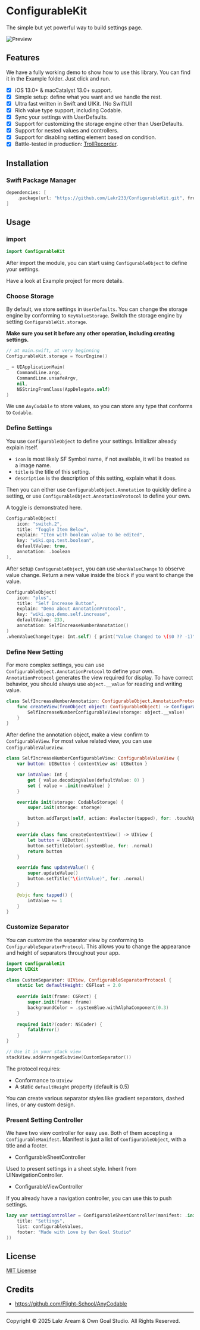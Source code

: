 # ConfigurableKit

The simple but yet powerful way to build settings page.

![Preview](./Resources/Preview.png)

## Features

We have a fully working demo to show how to use this library. You can find it in the Example folder. Just click and run.

- [x] iOS 13.0+ & macCatalyst 13.0+ support.
- [x] Simple setup: define what you want and we handle the rest.
- [x] Ultra fast written in Swift and UIKit. (No SwiftUI)
- [x] Rich value type support, including Codable.
- [x] Sync your settings with UserDefaults.
- [x] Support for customizing the storage engine other than UserDefaults.
- [x] Support for nested values and controllers.
- [x] Support for disabling setting element based on condition.
- [x] Battle-tested in production: [TrollRecorder](https://github.com/Lessica/TrollRecorder).

## Installation

### Swift Package Manager

```swift
dependencies: [
    .package(url: "https://github.com/Lakr233/ConfigurableKit.git", from: "1.1.0")
]
```

## Usage

### import

```swift
import ConfigurableKit
```

After import the module, you can start using `ConfigurableObject` to define your settings.

Have a look at Example project for more details.

### Choose Storage

By default, we store settings in `UserDefaults`. You can change the storage engine by conforming to `KeyValueStorage`. Switch the storage engine by setting `ConfigurableKit.storage`.

**Make sure you set it before any other operation, including creating settings.**

```swift
// at main.swift, at very beginning
ConfigurableKit.storage = YourEngine()

_ = UIApplicationMain(
    CommandLine.argc,
    CommandLine.unsafeArgv,
    nil,
    NSStringFromClass(AppDelegate.self)
)
```

We use `AnyCodable` to store values, so you can store any type that conforms to `Codable`.

### Define Settings

You use `ConfigurableObject` to define your settings. Initializer already explain itself.

- `icon` is most likely SF Symbol name, if not available, it will be treated as a image name.
- `title` is the title of this setting.
- `description` is the description of this setting, explain what it does.

Then you can either use `ConfigurableObject.Annotation` to quickly define a setting, or use `ConfigurableObject.AnnotationProtocol` to define your own.

A toggle is demonstrated here.

```swift
ConfigurableObject(
    icon: "switch.2",
    title: "Toggle Item Below",
    explain: "Item with boolean value to be edited",
    key: "wiki.qaq.test.boolean",
    defaultValue: true,
    annotation: .boolean
),
```

After setup `ConfigurableObject`, you can use `whenValueChange` to observe value change. Return a new value inside the block if you want to change the value.

```swift
ConfigurableObject(
    icon: "plus",
    title: "Self Increase Button",
    explain: "Demo about AnnotationProtocol",
    key: "wiki.qaq.demo.self.increase",
    defaultValue: 233,
    annotation: SelfIncreaseNumberAnnotation()
)
.whenValueChange(type: Int.self) { print("Value Changed to \($0 ?? -1)") },
```

### Define New Setting

For more complex settings, you can use `ConfigurableObject.AnnotationProtocol` to define your own. `AnnotationProtocol` generates the view required for display. To have correct behavior, you should always use `object.__value` for reading and writing value.

```swift
class SelfIncreaseNumberAnnotation: ConfigurableObject.AnnotationProtocol {
    func createView(fromObject object: ConfigurableObject) -> ConfigurableView {
        SelfIncreaseNumberConfigurableView(storage: object.__value)
    }
}
```

After define the annotation object, make a view confirm to `ConfigurableView`. For most value related view, you can use `ConfigurableValueView`.

```swift
class SelfIncreaseNumberConfigurableView: ConfigurableValueView {
    var button: UIButton { contentView as! UIButton }

    var intValue: Int {
        get { value.decodingValue(defaultValue: 0) }
        set { value = .init(newValue) }
    }

    override init(storage: CodableStorage) {
        super.init(storage: storage)

        button.addTarget(self, action: #selector(tapped), for: .touchUpInside)
    }

    override class func createContentView() -> UIView {
        let button = UIButton()
        button.setTitleColor(.systemBlue, for: .normal)
        return button
    }

    override func updateValue() {
        super.updateValue()
        button.setTitle("\(intValue)", for: .normal)
    }

    @objc func tapped() {
        intValue += 1
    }
}
```

### Customize Separator

You can customize the separator view by conforming to `ConfigurableSeparatorProtocol`. This allows you to change the appearance and height of separators throughout your app.

```swift
import ConfigurableKit
import UIKit

class CustomSeparator: UIView, ConfigurableSeparatorProtocol {
    static let defaultHeight: CGFloat = 2.0
    
    override init(frame: CGRect) {
        super.init(frame: frame)
        backgroundColor = .systemBlue.withAlphaComponent(0.3)
    }
    
    required init?(coder: NSCoder) {
        fatalError()
    }
}

// Use it in your stack view
stackView.addArrangedSubview(CustomSeparator())
```

The protocol requires:
- Conformance to `UIView`
- A static `defaultHeight` property (default is 0.5)

You can create various separator styles like gradient separators, dashed lines, or any custom design.

### Present Setting Controller

We have two view controller for easy use. Both of them accepting a `ConfigurableManifest`. Manifest is just a list of `ConfigurableObject`, with a title and a footer.

- ConfigurableSheetController

Used to present settings in a sheet style. Inherit from UINavigationController.

- ConfigurableViewController

If you already have a navigation controller, you can use this to push settings.

```swift
lazy var settingController = ConfigurableSheetController(manifest: .init(
    title: "Settings",
    list: configurableValues,
    footer: "Made with Love by Own Goal Studio"
))
```

## License

[MIT License](./LICENSE)

## Credits

- https://github.com/Flight-School/AnyCodable

---

Copyright © 2025 Lakr Aream & Own Goal Studio. All Rights Reserved.
